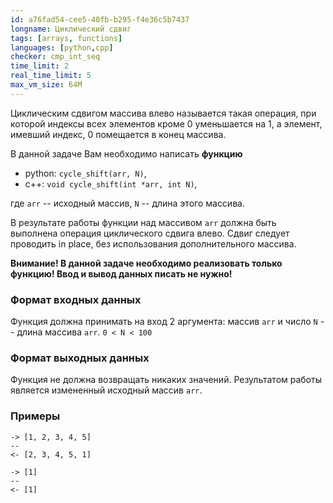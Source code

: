 ```yaml
---
id: a76fad54-cee5-40fb-b295-f4e36c5b7437
longname: Циклический сдвиг
tags: [arrays, functions]
languages: [python,cpp]
checker: cmp_int_seq
time_limit: 2
real_time_limit: 5
max_vm_size: 64M
---
```


Циклическим сдвигом массива влево называется такая операция, при которой индексы всех элементов кроме 0 уменьшается на 1, а элемент, имевший индекс, 0 помещается в конец массива.

В данной задаче Вам необходимо написать **функцию** 

+ python: `cycle_shift(arr, N)`, 
+ c++: `void cycle_shift(int *arr, int N)`,

где `arr` -- исходный массив, `N` -- длина этого массива.

В результате работы функции над массивом `arr` должна быть выполнена операция циклического сдвига влево. Сдвиг следует проводить in place, без использования дополнительного массива. 

**Внимание! В данной задаче необходимо реализовать только функцию! Ввод и вывод данных писать не нужно!**

### Формат входных данных

Функция должна принимать на вход 2 аргумента: массив `arr` и число `N` -- длина массива `arr`. `0 < N < 100`

### Формат выходных данных

Функция не должна возвращать никаких значений. 
Результатом работы является измененный исходный массив `arr`.

### Примеры

```
-> [1, 2, 3, 4, 5]
--
<- [2, 3, 4, 5, 1]
```

```
-> [1]
--
<- [1]
```
